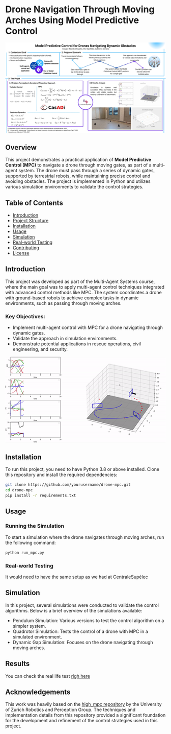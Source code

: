 # Drone Navigation Through Moving Arches Using Model Predictive Control

![Project Banner](docs/images/Model%20Predictive%20Control%20for%20Drones%20Navigating%20Dynamic%20Obstacles_page-0001.jpg)

## Overview

This project demonstrates a practical application of **Model Predictive Control (MPC)** to navigate a drone through moving gates, as part of a multi-agent system. The drone must pass through a series of dynamic gates, supported by terrestrial robots, while maintaining precise control and avoiding obstacles. The project is implemented in Python and utilizes various simulation environments to validate the control strategies.



## Table of Contents

- [Introduction](#introduction)
- [Project Structure](#project-structure)
- [Installation](#installation)
- [Usage](#usage)
- [Simulation](#simulation)
- [Real-world Testing](#real-world-testing)
- [Contributing](#contributing)
- [License](#license)

## Introduction

This project was developed as part of the Multi-Agent Systems course, where the main goal was to apply multi-agent control techniques integrated with advanced control methods like MPC. The system coordinates a drone with ground-based robots to achieve complex tasks in dynamic environments, such as passing through moving arches.

### Key Objectives:
- Implement multi-agent control with MPC for a drone navigating through dynamic gates.
- Validate the approach in simulation environments.
- Demonstrate potential applications in rescue operations, civil engineering, and security.

![Simulation ](docs/gifs/drone_simulation.gif)


## Installation

To run this project, you need to have Python 3.8 or above installed. Clone this repository and install the required dependencies:

```bash
git clone https://github.com/yourusername/drone-mpc.git
cd drone-mpc
pip install -r requirements.txt
```

## Usage
### Running the Simulation
To start a simulation where the drone navigates through moving arches, run the following command:
```bash
python run_mpc.py
```
### Real-world Testing
It would need to have the same setup as we had at CentraleSupélec


## Simulation
In this project, several simulations were conducted to validate the control algorithms. Below is a brief overview of the simulations available:

- Pendulum Simulation: Various versions to test the control algorithm on a simpler system.
- Quadrotor Simulation: Tests the control of a drone with MPC in a simulated environment.
- Dynamic Gap Simulation: Focuses on the drone navigating through moving arches.

## Results

You can check the real life test [righ here](https://drive.google.com/file/d/1X0S3q_n_pOi_H2q8FrgK08xAch7DzjEj/view?usp=sharing)

## Acknowledgements

This work was heavily based on the [high_mpc repository](https://github.com/uzh-rpg/high_mpc) by the University of Zurich Robotics and Perception Group. The techniques and implementation details from this repository provided a significant foundation for the development and refinement of the control strategies used in this project.
